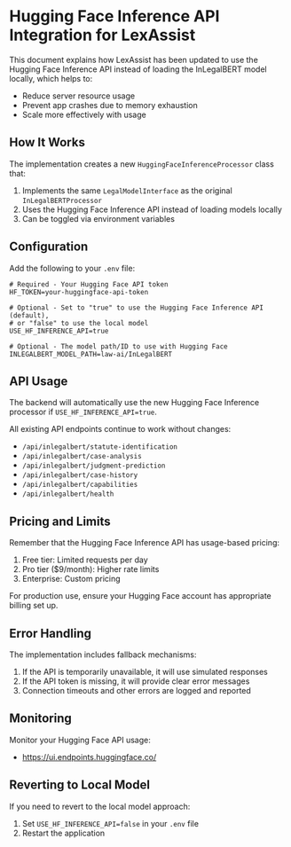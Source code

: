 # Hugging Face Inference API Integration for LexAssist

This document explains how LexAssist has been updated to use the Hugging Face Inference API instead of loading the InLegalBERT model locally, which helps to:
- Reduce server resource usage
- Prevent app crashes due to memory exhaustion
- Scale more effectively with usage

## How It Works

The implementation creates a new `HuggingFaceInferenceProcessor` class that:
1. Implements the same `LegalModelInterface` as the original `InLegalBERTProcessor`
2. Uses the Hugging Face Inference API instead of loading models locally
3. Can be toggled via environment variables

## Configuration

Add the following to your `.env` file:

```
# Required - Your Hugging Face API token
HF_TOKEN=your-huggingface-api-token

# Optional - Set to "true" to use the Hugging Face Inference API (default),
# or "false" to use the local model
USE_HF_INFERENCE_API=true

# Optional - The model path/ID to use with Hugging Face
INLEGALBERT_MODEL_PATH=law-ai/InLegalBERT
```

## API Usage

The backend will automatically use the new Hugging Face Inference processor if `USE_HF_INFERENCE_API=true`.

All existing API endpoints continue to work without changes:
- `/api/inlegalbert/statute-identification`
- `/api/inlegalbert/case-analysis`
- `/api/inlegalbert/judgment-prediction`
- `/api/inlegalbert/case-history`
- `/api/inlegalbert/capabilities`
- `/api/inlegalbert/health`

## Pricing and Limits

Remember that the Hugging Face Inference API has usage-based pricing:

1. Free tier: Limited requests per day
2. Pro tier ($9/month): Higher rate limits
3. Enterprise: Custom pricing

For production use, ensure your Hugging Face account has appropriate billing set up.

## Error Handling

The implementation includes fallback mechanisms:

1. If the API is temporarily unavailable, it will use simulated responses 
2. If the API token is missing, it will provide clear error messages
3. Connection timeouts and other errors are logged and reported

## Monitoring

Monitor your Hugging Face API usage:
- https://ui.endpoints.huggingface.co/

## Reverting to Local Model

If you need to revert to the local model approach:

1. Set `USE_HF_INFERENCE_API=false` in your `.env` file
2. Restart the application
